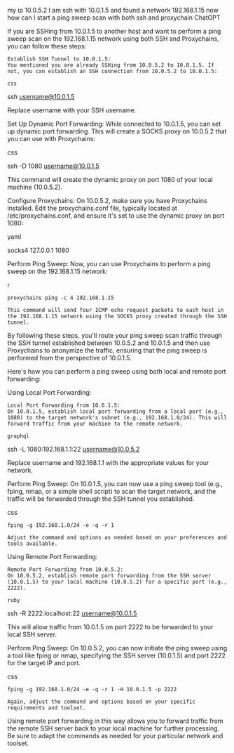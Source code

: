 my ip 10.0.5.2 I am ssh with 10.0.1.5 and found a network 192.168.1.15 now how can I start a ping sweep scan with both ssh and proxychain
ChatGPT

If you are SSHing from 10.0.1.5 to another host and want to perform a ping sweep scan on the 192.168.1.15 network using both SSH and Proxychains, you can follow these steps:

    Establish SSH Tunnel to 10.0.1.5:
    You mentioned you are already SSHing from 10.0.5.2 to 10.0.1.5. If not, you can establish an SSH connection from 10.0.5.2 to 10.0.1.5:

    css

ssh username@10.0.1.5

Replace username with your SSH username.

Set Up Dynamic Port Forwarding:
While connected to 10.0.1.5, you can set up dynamic port forwarding. This will create a SOCKS proxy on 10.0.5.2 that you can use with Proxychains:

css

ssh -D 1080 username@10.0.1.5

This command will create the dynamic proxy on port 1080 of your local machine (10.0.5.2).

Configure Proxychains:
On 10.0.5.2, make sure you have Proxychains installed. Edit the proxychains.conf file, typically located at /etc/proxychains.conf, and ensure it's set to use the dynamic proxy on port 1080:

yaml

socks4 127.0.0.1 1080

Perform Ping Sweep:
Now, you can use Proxychains to perform a ping sweep on the 192.168.1.15 network:

r

    proxychains ping -c 4 192.168.1.15

    This command will send four ICMP echo request packets to each host in the 192.168.1.15 network using the SOCKS proxy created through the SSH tunnel.

By following these steps, you'll route your ping sweep scan traffic through the SSH tunnel established between 10.0.5.2 and 10.0.1.5 and then use Proxychains to anonymize the traffic, ensuring that the ping sweep is performed from the perspective of 10.0.1.5.

Here's how you can perform a ping sweep using both local and remote port forwarding:

Using Local Port Forwarding:

    Local Port Forwarding from 10.0.1.5:
    On 10.0.1.5, establish local port forwarding from a local port (e.g., 1080) to the target network's subnet (e.g., 192.168.1.0/24). This will forward traffic from your machine to the remote network.

    graphql

ssh -L 1080:192.168.1.1:22 username@10.0.5.2

Replace username and 192.168.1.1 with the appropriate values for your network.

Perform Ping Sweep:
On 10.0.1.5, you can now use a ping sweep tool (e.g., fping, nmap, or a simple shell script) to scan the target network, and the traffic will be forwarded through the SSH tunnel you established.

css

    fping -g 192.168.1.0/24 -e -q -r 1

    Adjust the command and options as needed based on your preferences and tools available.

Using Remote Port Forwarding:

    Remote Port Forwarding from 10.0.5.2:
    On 10.0.5.2, establish remote port forwarding from the SSH server (10.0.1.5) to your local machine (10.0.5.2) for a specific port (e.g., 2222).

    ruby

ssh -R 2222:localhost:22 username@10.0.1.5

This will allow traffic from 10.0.1.5 on port 2222 to be forwarded to your local SSH server.

Perform Ping Sweep:
On 10.0.5.2, you can now initiate the ping sweep using a tool like fping or nmap, specifying the SSH server (10.0.1.5) and port 2222 for the target IP and port.

css

    fping -g 192.168.1.0/24 -e -q -r 1 -H 10.0.1.5 -p 2222

    Again, adjust the command and options based on your specific requirements and toolset.

Using remote port forwarding in this way allows you to forward traffic from the remote SSH server back to your local machine for further processing. Be sure to adapt the commands as needed for your particular network and toolset.